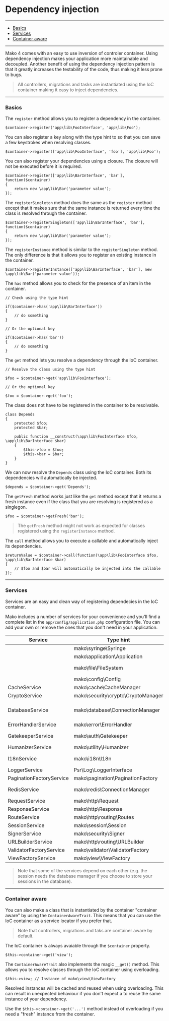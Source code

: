 # Dependency injection

--------------------------------------------------------

* [Basics](#basics)
* [Services](#services)
* [Container aware](#container_aware)

--------------------------------------------------------

Mako 4 comes with an easy to use inversion of controler container. Using dependency injection makes your application more maintainable and decoupled. Another benefit of using the dependency injection pattern is that it greatly increases the testability of the code, thus making it less prone to bugs.

> All controllers, migrations and tasks are instantiated using the IoC container making it easy to inject dependencies.

--------------------------------------------------------

<a id="basics"></a>

### Basics

The ```register``` method allows you to register a dependency in the container.

	$container->register('app\lib\FooInterface', 'app\lib\Foo');

You can also register a key along with the type hint to so that you can save a few keystrokes when resolving classes.

	$container->register(['app\lib\FooInterface', 'foo'], 'app\lib\Foo');

You can also register your dependencies using a closure. The closure will not be executed before it is required.

	$container->register(['app\lib\BarInterface', 'bar'], function($container)
	{
		return new \app\lib\Bar('parameter value');
	});

The ```registerSingleton``` method does the same as the ```register``` method except that it makes sure that the same instance is returned every time the class is resolved through the container.

	$container->registerSingleton(['app\lib\BarInterface', 'bar'], function($container)
	{
		return new \app\lib\Bar('parameter value');
	});

The ```registerInstance``` method is similar to the ```registerSingleton``` method. The only difference is that it allows you to register an existing instance in the container.

	$container->registerInstance(['app\lib\BarInterface', 'bar'], new \app\lib\Bar('parameter value'));

The ```has``` method allows you to check for the presence of an item in the container.

	// Check using the type hint

	if($container->has('app\lib\BarInterface'))
	{
		// do something
	}
	
	// Or the optional key

	if($container->has('bar'))
	{
		// do something
	}

The ```get``` method lets you resolve a dependency through the IoC container.

	// Resolve the class using the type hint

	$foo = $container->get('app\lib\FooInterface');

	// Or the optional key

	$foo = $container->get('foo');

The class does not have to be registered in the container to be resolvable.

	class Depends
	{
		protected $foo;
		protected $bar;

		public function __construct(\app\lib\FooInterface $foo, \app\lib\BarInterface $bar)
		{
			$this->foo = $foo;
			$this->bar = $bar;
		}
	}

We can now resolve the ```Depends``` class using the IoC container. Both its dependencies will automatically be injected.

	$depends = $container->get('Depends');

The ```getFresh``` method works just like the ```get``` method except that it returns a fresh instance even if the class that you are resolving is registered as a singlegon.

	$foo = $container->getFresh('bar');

> The ```getFresh``` method might not work as expected for classes registered using the ```registerInstance``` method.

The ```call``` method allows you to execute a callable and automatically inject its dependencies.

	$returnValue = $container->call(function(\app\lib\FooInterface $foo, \app\lib\BarInterface $bar)
	{
		// $foo and $bar will automatically be injected into the callable
	});

--------------------------------------------------------

<a id="services"></a>

### Services

Services are an easy and clean way of registering dependecies in the IoC container. 

Mako includes a number of services for your convenience and you'll find a complete list in the ```app/config/application.php``` configuration file. You can add your own or remove the ones that you don't need in your application.

| Service                  | Type hint                          | Key              | Description                 | Required |
|--------------------------|------------------------------------|------------------|-----------------------------|----------|
|                          | mako\syringe\Syringe               | container        | IoC container               | ✔        |
|                          | mako\application\Application       | app              | Application                 | ✔        |
|                          | mako\file\FileSystem               | fileSystem       | File system abstraction     | ✔        |
|                          | mako\config\Config                 | config           | Config loader               | ✔        |
| CacheService             | mako\cache\CacheManager            | cache            | Cache manager               | ✘        |
| CryptoService            | mako\security\crypto\CryptoManager | crypto           | Crypto manager              | ✘        |
| DatabaseService          | mako\database\ConnectionManager    | database         | Database connection manager | ✘        |
| ErrorHandlerService      | mako\error\ErrorHandler            | errorHandler     | Error handler               | ✘        |
| GatekeeperService        | mako\auth\Gatekeeper               | gatekeeper       | Gatekeeper autentication    | ✘        |
| HumanizerService         | mako\utility\Humanizer             | humanizer        | Humanizer helper            | ✘        |
| I18nService              | mako\i18n\I18n                     | i18n             | Internationalization class  | ✘        |
| LoggerService            | Psr\Log\LoggerInterface            | logger           | Monolog logger              | ✘        |
| PaginationFactoryService | mako\pagination\PaginationFactory  | pagination       | Pagination factory          | ✘        |
| RedisService             | mako\redis\ConnectionManager       | redis            | Redis connection manager    | ✘        |
| RequestService           | mako\http\Request                  | request          | Request                     | ✔        |
| ResponseService          | mako\http\Response                 | response         | Response                    | ✔        |
| RouteService             | mako\http\routing\Routes           | routes           | Route collection            | ✔        |
| SessionService           | mako\session\Session               | session          | Session                     | ✘        |
| SignerService            | mako\security\Signer               | signer           | Signer                      | ✔        |
| URLBuilderService        | mako\http\routing\URLBuilder       | urlBuilder       | URL builder                 | ✘        |
| ValidatorFactoryService  | mako\validator\ValidatorFactory    | validator        | Validation factory          | ✘        |
| ViewFactoryService       | mako\view\ViewFactory              | view             | View factory                | ✘        |

> Note that some of the services depend on each other (e.g. the session needs the database manager if you choose to store your sessions in the database).

--------------------------------------------------------

<a id="container_aware"></a>


### Container aware

You can also make a class that is instantiated by the container "container aware" by using the ```ContainerAwareTrait```. This means that you can use the IoC container as a service locator if you prefer that.

> Note that controllers, migrations and taks are container aware by default.

The IoC container is always avaiable through the ```$container``` property.

	$this->container->get('view');

The ```ContainerAwareTrait``` also implements the magic ```__get()``` method. This allows you to resolve classes through the IoC container using overloading.

	$this->view; // Instance of mako\view\ViewFactory

Resolved instances will be cached and reused when using overloading. This can result in unexpected behaviour if you don't expect a to reuse the same instance of your dependency.

Use the ```$this->container->get('...')``` method instead of overloading if you need a "fresh" instance from the container.